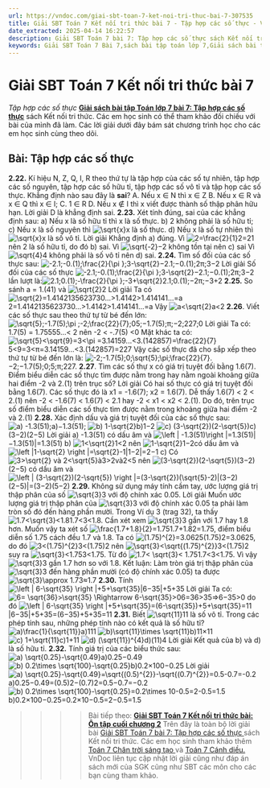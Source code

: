 ```yaml
---
url: https://vndoc.com/giai-sbt-toan-7-ket-noi-tri-thuc-bai-7-307535
title: Giải SBT Toán 7 Kết nối tri thức bài 7 - Tập hợp các số thực - VnDoc.com
date_extracted: 2025-04-14 16:22:57
description: Giải SBT Toán 7 bài 7: Tập hợp các số thực sách Kết nối tri thức đầy đủ cho từng câu hỏi. Mời các em học sinh cùng theo dõi chi tiết.
keywords: Giải SBT Toán 7 Bài 7,sách bài tập toán lớp 7,Giải sách bài tập Toán lớp 7,Giải SBT Toán 7,Giải SBT Toán 7 Kết nối tri thức,sbt toán 7,sbt toán 7 Kết nối tri thức,toán lớp 7 sbt,Bài Tập hợp các số thực
---
```


# Giải SBT Toán 7 Kết nối tri thức bài 7
 _Tập hợp các số thực_
[**Giải sách bài tập Toán lớp 7 bài 7: Tập hợp các số thực**](<https://vndoc.com/giai-sbt-toan-7-ket-noi-tri-thuc-bai-7-307535>) sách Kết nối tri thức. Các em học sinh có thể tham khảo đối chiếu với bài của mình đã làm. Các lời giải dưới đây bám sát chương trình học cho các em học sinh cùng theo dõi.
## Bài: Tập hợp các số thực
**2.22.** Kí hiệu N, Z, Q, I, R theo thứ tự là tập hợp của các số tự nhiên, tập hợp các số nguyên, tập hợp các số hữu tỉ, tập hợp các số vô tỉ và tập họp các số thực. Khẳng định nào sau đây là **sai**?
A. Nếu x ∈ N thì x ∈ Z
B. Nếu x ∈ R và x ∈ Q thì x ∈ I;
C. 1 ∈ R
D. Nếu x ∉ I thì x viết được thành số thập phân hữu hạn.
Lời giải
D là khẳng định sai.
**2.23.** Xét tính đúng, sai của các khẳng định sau:
a\) Nếu x là số hữu tỉ thì x là số thực.
b\) 2 không phải là số hữu tỉ;
c\) Nếu x là số nguyên thì ![\\sqrt{x}](https://i.vdoc.vn/data/image/blank.png)x là số thực.
d\) Nếu x là số tự nhiên thì ![\\sqrt{x}](https://i.vdoc.vn/data/image/blank.png)x là số vô tỉ.
Lời giải
Khẳng định a\) đúng.
Vì ![2=\\frac{2}{1}](https://i.vdoc.vn/data/image/blank.png)2=21 nên 2 là số hữu tỉ, do đó b\) sai.
Vì ![\\sqrt{-2}](https://i.vdoc.vn/data/image/blank.png)−2 không tồn tại nên c\) sai
Vì ![\\sqrt{4}](https://i.vdoc.vn/data/image/blank.png)4 không phải là số vô tỉ nên d\) sai.
**2.24.** Tìm số đối của các số thực sau: ![-2.1;-0.\(1\);\\frac{2}{\\pi };3-\\sqrt{2}](https://i.vdoc.vn/data/image/blank.png)−2.1;−0.\(1\);2π;3−2
Lời giải
Số đối của các số thực ![-2.1;-0.\(1\);\\frac{2}{\\pi };3-\\sqrt{2}](https://i.vdoc.vn/data/image/blank.png)−2.1;−0.\(1\);2π;3−2 lần lượt là:![2.1;0.\(1\);-\\frac{2}{\\pi };-3+\\sqrt{2}](https://i.vdoc.vn/data/image/blank.png)2.1;0.\(1\);−2π;−3+2
**2.25.** So sánh a = 1.\(41\) và ![\\sqrt{2}](https://i.vdoc.vn/data/image/blank.png)2
Lời giải
Ta có
![\\sqrt{2}=1.4142135623730...>1.4142>1.414141...=a](https://i.vdoc.vn/data/image/blank.png)2=1.4142135623730...>1.4142>1.414141...=a
Vậy ![a<\\sqrt{2}](https://i.vdoc.vn/data/image/blank.png)a<2
**2.26**. Viết các số thực sau theo thứ tự từ bé đến lớn: ![\\sqrt{5};-1.7\(5\);\\pi ;-2;\\frac{22}{7};0](https://i.vdoc.vn/data/image/blank.png)5;−1.7\(5\);π;−2;227;0
Lời giải
Ta có: 1.7\(5\) = 1.75555...< 2 nên -2 < -.7\(5\) <0
Mặt khác ta có:
![\\sqrt{5}<\\sqrt{9}=3<\\pi =3.14159...<3.\(142857\)=\\frac{22}{7}](https://i.vdoc.vn/data/image/blank.png)5<9=3<π=3.14159...<3.\(142857\)=227
Vậy các số thực đã cho sắp xếp theo thứ tự từ bé đến lớn là: ![-2;-1.7\(5\);0;\\sqrt{5};\\pi;\\frac{22}{7}.](https://i.vdoc.vn/data/image/blank.png)−2;−1.7\(5\);0;5;π;227.
**2.27**. Tìm các số thự x có giá trị tuyệt đối bằng 1.6\(7\). Điểm biểu diễn các số thực tìm được nằm trong hay nằm ngoài khoảng giữa hai điểm -2 và 2.\(1\) trên trục số?
Lời giải
Có hai số thực có giá trị tuyệt đối bằng 1.6\(7\). Các số thực đó là x1 = -1.6\(7\); x2 = 1.6\(7\).
Dễ thấy 1.6\(7\) < 2 < 2.\(1\) nên -2 < -1.6\(7\) < 1.6\(7\) < 2.1 hay -2 < x1 < x2 < 2.\(1\). Do đó, trên trục số điểm biểu diễn các số thực tìm được nằm trong khoảng giữa hai điểm -2 và 2.\(1\)
**2.28.** Xác định dấu và giá trị tuyệt đối của các số thực sau:
![a\) -1.3\(51\);](https://i.vdoc.vn/data/image/blank.png)a\)−1.3\(51\);
![b\) 1-\\sqrt{2}](https://i.vdoc.vn/data/image/blank.png)b\)1−2
![c\) \(3-\\sqrt{2}\)\(2-\\sqrt{5}\)](https://i.vdoc.vn/data/image/blank.png)c\)\(3−2\)\(2−5\)
Lời giải
a\) -1.3\(51\) có dấu âm và ![\\left |  -1.3\(51\)\\right |=1.3\(51\)](https://i.vdoc.vn/data/image/blank.png)|−1.3\(51\)|=1.3\(51\)
b\) ![1<\\sqrt{2}](https://i.vdoc.vn/data/image/blank.png)1<2 nên ![1-\\sqrt{2}](https://i.vdoc.vn/data/image/blank.png)1−2có dấu âm và ![\\left |1-\\sqrt{2}  \\right |=\\sqrt{2}-1](https://i.vdoc.vn/data/image/blank.png)|1−2|=2−1
c\) Có ![3>\\sqrt{2} và 2<\\sqrt{5}](https://i.vdoc.vn/data/image/blank.png)à3>2và2<5 nên ![\(3-\\sqrt{2}\)\(2-\\sqrt{5}\)](https://i.vdoc.vn/data/image/blank.png)\(3−2\)\(2−5\) có dấu âm và ![\\left | \(3-\\sqrt{2}\)\(2-\\sqrt{5}\) \\right |=\(3-\\sqrt{2}\)\(\\sqrt{5}-2\)](https://i.vdoc.vn/data/image/blank.png)|\(3−2\)\(2−5\)|=\(3−2\)\(5−2\)
**2.29.** Không sử dụng máy tính cầm tay, ước lượng giá trị thập phân của số ![\\sqrt{3}](https://i.vdoc.vn/data/image/blank.png)3 với độ chính xác 0.05.
Lời giải
Muốn ước lượng giá trị thập phân của ![\\sqrt{3}](https://i.vdoc.vn/data/image/blank.png)3 với độ chính xác 0.05 ta phải làm tròn số đó đến hàng phần mười.
Trong Ví dụ 3 \(trag 32\), ta thấy ![1.7<\\sqrt{3}<1.8](https://i.vdoc.vn/data/image/blank.png)1.7<3<1.8. Cần xét xem ![\\sqrt{3}](https://i.vdoc.vn/data/image/blank.png)3 gần với 1.7 hay 1.8 hơn. Muốn vậy ta xét số ![\\frac{1.7+1.8}{2}=1.75](https://i.vdoc.vn/data/image/blank.png)1.7+1.82=1.75, điểm biểu diễn số 1.75 cách đều 1.7 và 1.8.
Ta có ![\(1.75\)^{2}=3.0625](https://i.vdoc.vn/data/image/blank.png)\(1.75\)2=3.0625, do đó ![3<\(1.75\)^{2}](https://i.vdoc.vn/data/image/blank.png)3<\(1.75\)2 nên ![\\sqrt{3}<\\sqrt{\(1.75\)^{2}}](https://i.vdoc.vn/data/image/blank.png)3<\(1.75\)2
suy ra ![\\sqrt{3}<1.75](https://i.vdoc.vn/data/image/blank.png)3<1.75. Từ đó ![1.7< \\sqrt{3}< 1.75](https://i.vdoc.vn/data/image/blank.png)1.7<3<1.75. Vì vậy ![\\sqrt{3}](https://i.vdoc.vn/data/image/blank.png)3 gần 1.7 hơn so với 1.8.
Kết luận: Làm tròn giá trị thập phân của ![\\sqrt{3}](https://i.vdoc.vn/data/image/blank.png)3 đến hàng phần mười \(có độ chính xác 0.05\) ta được ![\\sqrt{3}\\approx 1.7](https://i.vdoc.vn/data/image/blank.png)3≈1.7
**2.30.** Tính ![\\left | 6-\\sqrt{35} \\right |+5+\\sqrt{35}](https://i.vdoc.vn/data/image/blank.png)|6−35|+5+35
Lời giải
Ta có:
![6= \\sqrt{36}>\\sqrt{35} \\Rightarrow  6-\\sqrt{35}>0](https://i.vdoc.vn/data/image/blank.png)6=36>35⇒6−35>0
do đó
![\\left | 6-\\sqrt{35} \\right |+5+\\sqrt{35}=\(6-\\sqrt{35}\)+5+\\sqrt{35}=11](https://i.vdoc.vn/data/image/blank.png)|6−35|+5+35=\(6−35\)+5+35=11
**2.31.** Biết ![\\sqrt{11}](https://i.vdoc.vn/data/image/blank.png)11 là số vô tỉ. Trong các phép tính sau, những phép tính nào có kết quả là số hữu tỉ?
![a\)\\frac{1}{\\sqrt{11}}](https://i.vdoc.vn/data/image/blank.png)a\)111
![b\)\\sqrt{11}\\times \\sqrt{11}](https://i.vdoc.vn/data/image/blank.png)b\)11×11
![c\) 1+\\sqrt{11}](https://i.vdoc.vn/data/image/blank.png)c\)1+11
![d\) \(\\sqrt{11}\)^{4}](https://i.vdoc.vn/data/image/blank.png)d\)\(11\)4
Lời giải
Kết quả của b\) và d\) là số hữu tỉ.
**2.32.** Tính giá trị của các biểu thức sau:
![a\) \\sqrt{0.25}-\\sqrt{0.49}](https://i.vdoc.vn/data/image/blank.png)a\)0.25−0.49
![b\) 0.2\\times \\sqrt{100}-\\sqrt{0.25}](https://i.vdoc.vn/data/image/blank.png)b\)0.2×100−0.25
Lời giải
![a\) \\sqrt{0.25}-\\sqrt{0.49}=\\sqrt{\(0.5\)^{2}}-\\sqrt{\(0.7\)^{2}}=0.5-0.7=-0.2](https://i.vdoc.vn/data/image/blank.png)a\)0.25−0.49=\(0.5\)2−\(0.7\)2=0.5−0.7=−0.2
![b\) 0.2\\times \\sqrt{100}-\\sqrt{0.25}=0.2\\times 10-0.5=2-0.5=1.5](https://i.vdoc.vn/data/image/blank.png)b\)0.2×100−0.25=0.2×10−0.5=2−0.5=1.5
>>>> Bài tiếp theo: [**Giải SBT Toán 7 Kết nối tri thức bài: Ôn tập cuối chương 2**](<https://vndoc.com/giai-sbt-toan-7-ket-noi-tri-thuc-bai-2-307410>)
Trên đây là toàn bộ lời giải bài [Giải SBT Toán 7 bài 7: Tập hợp các số thực ](<https://vndoc.com/giai-sbt-toan-7-ket-noi-tri-thuc-bai-7-307535>)sách Kết nối tri thức. Các em học sinh tham khảo thêm [Toán 7 Chân trời sáng tạo ](<https://vndoc.com/toan-7-tap-1-ctst>)và [Toán 7 Cánh diều.](<https://vndoc.com/toan-7-tap-1-canh-dieu>) VnDoc liên tục cập nhật lời giải cũng như đáp án sách mới của SGK cũng như SBT các môn cho các bạn cùng tham khảo.
